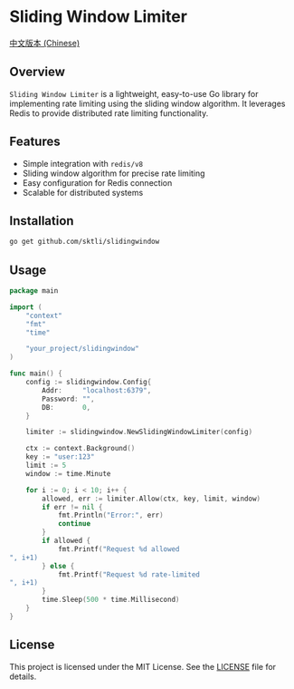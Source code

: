 # Sliding Window Limiter

[中文版本 (Chinese)](README_zh.md)

## Overview

`Sliding Window Limiter` is a lightweight, easy-to-use Go library for implementing rate limiting using the sliding window algorithm. It leverages Redis to provide distributed rate limiting functionality.

## Features

- Simple integration with `redis/v8`
- Sliding window algorithm for precise rate limiting
- Easy configuration for Redis connection
- Scalable for distributed systems

## Installation

```bash
go get github.com/sktli/slidingwindow
```

## Usage

```go
package main

import (
    "context"
    "fmt"
    "time"

    "your_project/slidingwindow"
)

func main() {
    config := slidingwindow.Config{
        Addr:     "localhost:6379",
        Password: "",
        DB:       0,
    }

    limiter := slidingwindow.NewSlidingWindowLimiter(config)

    ctx := context.Background()
    key := "user:123"
    limit := 5
    window := time.Minute

    for i := 0; i < 10; i++ {
        allowed, err := limiter.Allow(ctx, key, limit, window)
        if err != nil {
            fmt.Println("Error:", err)
            continue
        }
        if allowed {
            fmt.Printf("Request %d allowed
", i+1)
        } else {
            fmt.Printf("Request %d rate-limited
", i+1)
        }
        time.Sleep(500 * time.Millisecond)
    }
}
```

## License

This project is licensed under the MIT License. See the [LICENSE](LICENSE) file for details.
